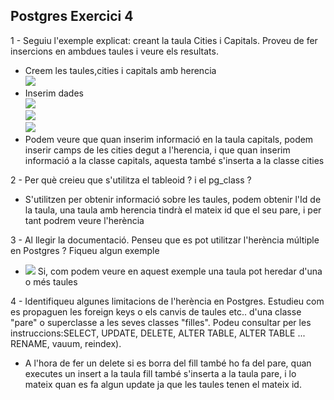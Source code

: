 ## Postgres Exercici 4

1 - Seguiu l'exemple explicat: creant la taula Cities i Capitals. Proveu de fer insercions en ambdues taules i veure els resultats.

<ul>
  <li>Creem les taules,cities i capitals amb herencia<br><img src="https://github.com/Xavi678/Postgres4/blob/master/imatges/Selecci%C3%B3n_002.png"/><br></li><li>Inserim dades<br><img src="https://github.com/Xavi678/Postgres4/blob/master/imatges/Selecci%C3%B3n_003.png"/><br>
  <img src="https://github.com/Xavi678/Postgres4/blob/master/imatges/Selecci%C3%B3n_004.png"/><br>
  <img src="https://github.com/Xavi678/Postgres4/blob/master/imatges/Selecci%C3%B3n_005.png"/></li>
  <li>Podem veure que quan inserim informació en la taula capitals, podem inserir camps de les cities degut a l'herencia, i que quan inserim informació a la classe capitals, aquesta també s'inserta a la classe cities</li>
 
</ul>

2 - Per què creieu que s'utilitza el tableoid ? i el pg_class ?
- S'utilitzen per obtenir informació sobre les taules, podem obtenir l'Id de la taula, una taula amb herencia tindrà el mateix id que el seu pare, i per tant podrem veure l'herència

3 - Al llegir la documentació. Penseu que es pot utilitzar l'herència múltiple en Postgres ? Fiqueu algun exemple
- <img src="https://github.com/Xavi678/Postgres4/blob/master/imatges/Selecci%C3%B3n_006.png"/> Si, com podem veure en aquest exemple una taula pot heredar d'una o més taules

4 - Identifiqueu algunes limitacions de l'herència en Postgres. 
Estudieu com es propaguen les foreign keys o els canvis de taules etc.. d'una classe "pare" o superclasse a les seves classes "filles". 
Podeu consultar per les instruccions:SELECT, UPDATE, DELETE, ALTER TABLE,  ALTER TABLE ... RENAME, vauum, reindex).
- A l'hora de fer un delete si es borra del fill també ho fa del pare, quan executes un insert a la taula fill també s'inserta a la taula pare, i lo mateix quan es fa algun update ja que les taules tenen el mateix id.
